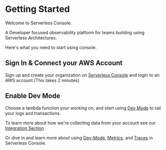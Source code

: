 <!--
title: Getting Started
menuText: Getting Started
description: Getting Started with Serverless Console
menuOrder: 1
-->

# Getting Started
Welcome to Serverless Console. 

A Developer focused observability platform for
teams building using Serverless Architectures.

Here's what you need to start using console.

## Sign In & Connect your AWS Account
Sign up and create your organization on [Serverless Console](https://console.serverless.com?ref_website=https%3A%2F%2Fwww.serverless.com%2Fconsole%2Fdocs%2F) and login to an AWS account.(This takes 2 minutes)

## Enable Dev Mode 
Choose a lambda function your working on, and start using [Dev Mode](product/dev-mode.md#real-time-logging) to tail your logs and transactions.

To learn more about how we're collecting data from your account see our [Integration Section](./integrations/)

Or dive in and learn more about using [Dev-Mode](./product/dev-mode.md), [Metrics](./product/metrics.md), and [Traces](./product/traces.md) in Serverless Console.

